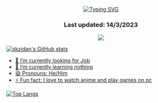 <p align = "center">
<a href="https://git.io/typing-svg"><img src="https://readme-typing-svg.demolab.com?font=Fira+Code&size=22&duration=1750&pause=500&multiline=true&width=436&height=100&lines=Hi+there%2C+;I'm+skzidan+-+aka+%5BMayerDowa%5D" alt="Typing SVG" /></a>
</p>
<h3 align="center">
  Last updated: 14/3/2023
</h3>


<p align="center">
<a href="https://github.com/skzidan"><img src = "https://komarev.com/ghpvc/?username=skzidan&style=for-the-badge&color=000000"
</p>    

![skzidan's GitHub stats](https://github-readme-stats.vercel.app/api?username=skzidan&show_icons=true&theme=tokyonight)

- 🔭 I’m currently looking for Job 
- 🌱 I’m currently learning nothing
- 😄 Pronouns: He/Him
- ⚡ Fun fact: I love to watch anime and play games on pc



[![Top Langs](https://github-readme-stats.vercel.app/api/top-langs/?username=skzidan&layout=compact)](https://github.com/skzidan/github-readme-stats)

<!--
**skzidan/skzidan** is a ✨ _special_ ✨ repository because its `README.md` (this file) appears on your GitHub profile.

